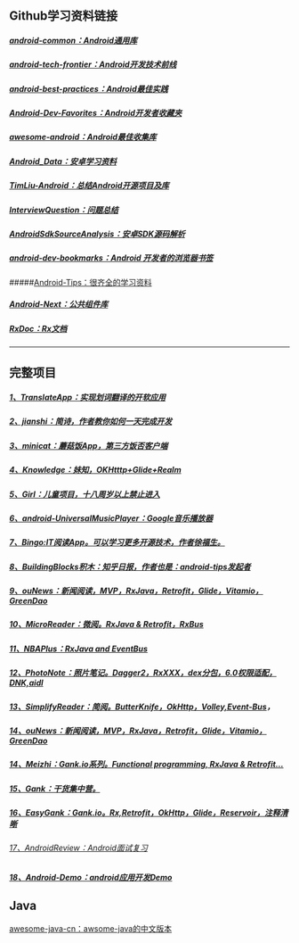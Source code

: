 ## Github学习资料链接
##### [android-common：Android通用库](https://github.com/Trinea/android-common)
##### [android-tech-frontier：Android开发技术前线](https://github.com/hehonghui/android-tech-frontier)
##### [android-best-practices：Android最佳实践](https://github.com/futurice/android-best-practices)
##### [Android-Dev-Favorites：Android开发者收藏夹](https://github.com/ruijun/Android-Dev-Favorites)
##### [awesome-android：Android最佳收集库](https://github.com/snowdream/awesome-android#Maven)
##### [Android_Data：安卓学习资料 ](https://github.com/Freelander/Android_Data)

##### [TimLiu-Android：总结Android开源项目及库](https://github.com/Tim9Liu9/TimLiu-Android)
##### [InterviewQuestion：问题总结](https://github.com/leerduo/InterviewQuestion)
##### [AndroidSdkSourceAnalysis：安卓SDK源码解析](https://github.com/LittleFriendsGroup/AndroidSdkSourceAnalysis)

##### [android-dev-bookmarks：Android 开发者的浏览器书签](https://github.com/zhengxiaopeng/android-dev-bookmarks)
#####[Android-Tips：很齐全的学习资料](https://github.com/tangqi92/Android-Tips)
##### [Android-Next：公共组件库](https://github.com/mcxiaoke/Android-Next)
##### [RxDoc：Rx文档](https://github.com/mcxiaoke/RxDocs)
---
## 完整项目
##### [1、TranslateApp：实现划词翻译的开软应用](https://github.com/maoruibin/TranslateApp)
##### [2、jianshi：简诗，作者教你如何一天完成开发](https://github.com/wingjay/jianshi)
##### [3、minicat：蘑菇饭App，第三方饭否客户端](https://github.com/mcxiaoke/minicat)
##### [4、Knowledge：妹知，OKHtttp+Glide+Realm](https://github.com/DanteAndroid/Knowledge)

##### [5、Girl：儿童项目，十八周岁以上禁止进入](https://github.com/flyou/Girls)
##### [6、android-UniversalMusicPlayer：Google音乐播放器](https://github.com/flyou/Girls)
##### [7、Bingo:IT阅读App。可以学习更多开源技术，作者徐福生。](https://github.com/sfsheng0322/Bingo)
##### [8、BuildingBlocks积木：知乎日报，作者也是：android-tips发起者](https://github.com/tangqi92/BuildingBlocks)
##### [9、ouNews：新闻阅读，MVP，RxJava，Retrofit，Glide，Vitamio，GreenDao](https://github.com/oubowu/OuNews)
##### [10、MicroReader：微阅。RxJava & Retrofit，RxBus](https://github.com/YiuChoi/MicroReader)
##### [11、NBAPlus：RxJava and EventBus](https://github.com/YiuChoi/MicroReader)
##### [12、PhotoNote：照片笔记。Dagger2，RxXXX，dex分包，6.0权限适配，DNK,aidl](https://github.com/yydcdut/PhotoNoter)
##### [13、SimplifyReader：简阅。ButterKnife，OkHttp，Volley,Event-Bus](https://github.com/SkillCollege/SimplifyReader)，
##### [14、ouNews：新闻阅读，MVP，RxJava，Retrofit，Glide，Vitamio，GreenDao](https://github.com/oubowu/OuNews)

##### [14、Meizhi：Gank.io系列。Functional programming, RxJava & Retrofit...](https://github.com/drakeet/Meizhi)

##### [15、Gank：干货集中营。](https://github.com/dongjunkun/GanK)

##### [16、EasyGank：Gank.io。Rx,Retrofit，OkHttp，Glide，Reservoir，注释清晰](https://github.com/CaMnter/EasyGank)

###### [17、AndroidReview：Android面试复习](https://github.com/envyfan/AndroidReview)

##### [18、Android-Demo：android应用开发Demo](https://github.com/novoda/android-demos)

## Java

[awesome-java-cn：awsome-java的中文版本](https://github.com/jobbole/awesome-java-cn)

